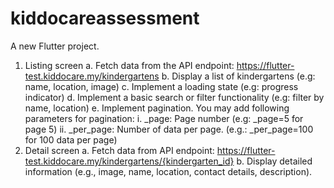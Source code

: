 # kiddocareassessment

A new Flutter project.

1. Listing screen
a. Fetch data from the API endpoint:
https://flutter-test.kiddocare.my/kindergartens
b. Display a list of kindergartens (e.g: name, location, image)
c. Implement a loading state (e.g: progress indicator)
d. Implement a basic search or filter functionality (e.g: filter by name, location)
e. Implement pagination. You may add following parameters for pagination:
i. _page: Page number (e.g: _page=5 for page 5)
ii. _per_page: Number of data per page. (e.g.: _per_page=100 for 100 data
per page)
2. Detail screen
a. Fetch data from API endpoint:
https://flutter-test.kiddocare.my/kindergartens/{kindergarten_id}
b. Display detailed information (e.g., image, name, location, contact details,
description).
